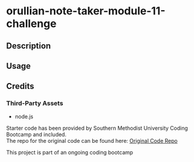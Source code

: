 # orullian-note-taker-module-11-challenge

## Description


## Usage


## Credits
### Third-Party Assets
- node.js

Starter code has been provided by Southern Methodist University Coding Bootcamp and included.  
The repo for the original code can be found here: [Original Code Repo]()

This project is part of an ongoing coding bootcamp